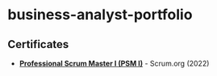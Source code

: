 # business-analyst-portfolio
## Certificates
- [**Professional Scrum Master I (PSM I)**](URL_of_your_certificate_image) - Scrum.org (2022)



